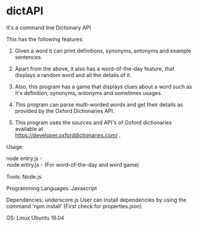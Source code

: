 # dictAPI
It's a command line Dictionary API

This has the following features:
1) Given a word it can print definitions, synonyms, antonyms and example sentences.

2) Apart from the above, it also has a word-of-the-day feature, that displays a random word and all the details of it. 

3) Also, this program has a game that displays clues about a word such as it's definition, synonyms, antonyms and sometimes usages.

4) This program can parse multi-worded words and get their details as provided by the Oxford Dictionaries API.

5) This program uses the sources and API's of Oxford dictionaries available at  
https://developer.oxforddictionaries.com/ .

Usage: 

node entry.js -<option> <word>
node entry.js -<option>  (For word-of-the-day and word game)

Tools:
Node.js

Programming Languages:
Javascript

Dependencies:
underscore.js
User can install dependencies by using the command 'npm install'
(First check for properties.json)

OS:
Linux Ubuntu 16.04
